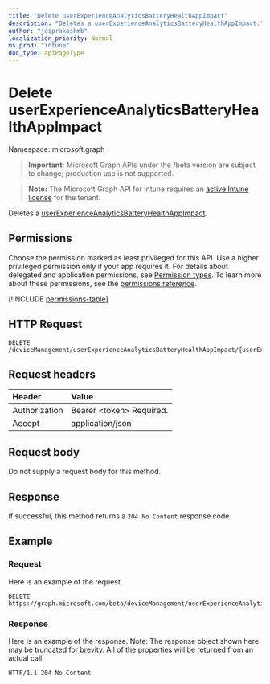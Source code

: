```yaml
---
title: "Delete userExperienceAnalyticsBatteryHealthAppImpact"
description: "Deletes a userExperienceAnalyticsBatteryHealthAppImpact."
author: "jaiprakashmb"
localization_priority: Normal
ms.prod: "intune"
doc_type: apiPageType
---
```


# Delete userExperienceAnalyticsBatteryHealthAppImpact

Namespace: microsoft.graph

> **Important:** Microsoft Graph APIs under the /beta version are subject to change; production use is not supported.

> **Note:** The Microsoft Graph API for Intune requires an [active Intune license](https://go.microsoft.com/fwlink/?linkid=839381) for the tenant.

Deletes a [userExperienceAnalyticsBatteryHealthAppImpact](../resources/intune-devices-userexperienceanalyticsbatteryhealthappimpact.md).

## Permissions
Choose the permission marked as least privileged for this API. Use a higher privileged permission only if your app requires it. For details about delegated and application permissions, see [Permission types](/graph/permissions-overview#permission-types). To learn more about these permissions, see the [permissions reference](/graph/permissions-reference).

<!-- { "blockType": "permissions", "name": "intune_devices_userexperienceanalyticsbatteryhealthappimpact_delete" } -->
[!INCLUDE [permissions-table](../includes/permissions/intune-devices-userexperienceanalyticsbatteryhealthappimpact-delete-permissions.md)]

## HTTP Request
<!-- {
  "blockType": "ignored"
}
-->
``` http
DELETE /deviceManagement/userExperienceAnalyticsBatteryHealthAppImpact/{userExperienceAnalyticsBatteryHealthAppImpactId}
```

## Request headers
|Header|Value|
|:---|:---|
|Authorization|Bearer &lt;token&gt; Required.|
|Accept|application/json|

## Request body
Do not supply a request body for this method.

## Response
If successful, this method returns a `204 No Content` response code.

## Example

### Request
Here is an example of the request.
``` http
DELETE https://graph.microsoft.com/beta/deviceManagement/userExperienceAnalyticsBatteryHealthAppImpact/{userExperienceAnalyticsBatteryHealthAppImpactId}
```

### Response
Here is an example of the response. Note: The response object shown here may be truncated for brevity. All of the properties will be returned from an actual call.
``` http
HTTP/1.1 204 No Content
```
